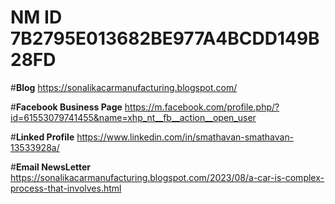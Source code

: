 # __NM ID__ 7B2795E013682BE977A4BCDD149B28FD

#__Blog__ https://sonalikacarmanufacturing.blogspot.com/

#__Facebook Business Page__ https://m.facebook.com/profile.php/?id=61553079741455&name=xhp_nt__fb__action__open_user

#__Linked Profile__ https://www.linkedin.com/in/smathavan-smathavan-13533928a/

#__Email NewsLetter__ https://sonalikacarmanufacturing.blogspot.com/2023/08/a-car-is-complex-process-that-involves.html
